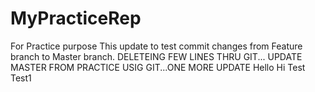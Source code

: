 # MyPracticeRep
For Practice purpose
This update to test commit changes from Feature branch to Master branch.
DELETEING FEW LINES THRU GIT...
UPDATE MASTER FROM PRACTICE USIG GIT...ONE MORE UPDATE
Hello
Hi
Test
Test1
